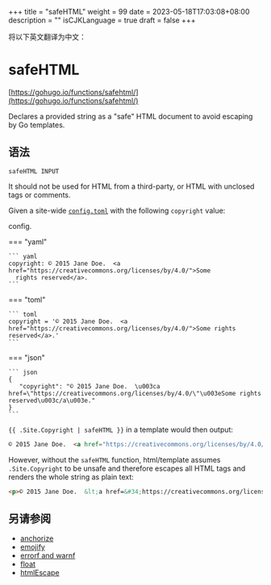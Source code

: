 +++
title = "safeHTML"
weight = 99
date = 2023-05-18T17:03:08+08:00
description = ""
isCJKLanguage = true
draft = false
+++

将以下英文翻译为中文：
# safeHTML

[https://gohugo.io/functions/safehtml/](https://gohugo.io/functions/safehtml/)

Declares a provided string as a "safe" HTML document to avoid escaping by Go templates.

## 语法

```
safeHTML INPUT
```

It should not be used for HTML from a third-party, or HTML with unclosed tags or comments.

Given a site-wide [`config.toml`](https://gohugo.io/getting-started/configuration/) with the following `copyright` value:

config.

=== "yaml"

    ``` yaml
    copyright: © 2015 Jane Doe.  <a href="https://creativecommons.org/licenses/by/4.0/">Some
      rights reserved</a>.
    ```

=== "toml"

    ``` toml
    copyright = '© 2015 Jane Doe.  <a href="https://creativecommons.org/licenses/by/4.0/">Some rights reserved</a>.'
    ```

=== "json"

    ``` json
    {
       "copyright": "© 2015 Jane Doe.  \u003ca href=\"https://creativecommons.org/licenses/by/4.0/\"\u003eSome rights reserved\u003c/a\u003e."
    }
    ```



`{{ .Site.Copyright | safeHTML }}` in a template would then output:

```html
© 2015 Jane Doe.  <a href="https://creativecommons.org/licenses/by/4.0/">Some rights reserved</a>.
```

However, without the `safeHTML` function, html/template assumes `.Site.Copyright` to be unsafe and therefore escapes all HTML tags and renders the whole string as plain text:

```html
<p>© 2015 Jane Doe.  &lt;a href=&#34;https://creativecommons.org/licenses by/4.0/&#34;&gt;Some rights reserved&lt;/a&gt;.</p>
```

## 另请参阅

- [anchorize](https://gohugo.io/functions/anchorize/)
- [emojify](https://gohugo.io/functions/emojify/)
- [errorf and warnf](https://gohugo.io/functions/errorf/)
- [float](https://gohugo.io/functions/float/)
- [htmlEscape](https://gohugo.io/functions/htmlescape/)

